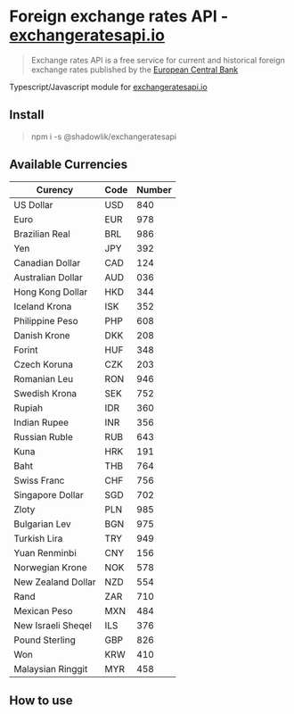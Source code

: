 # Foreign exchange rates API - [exchangeratesapi.io](https://exchangeratesapi.io)

> Exchange rates API is a free service for current and historical foreign exchange rates
published by the [European Central Bank](https://www.ecb.europa.eu/stats/policy_and_exchange_rates/euro_reference_exchange_rates/html/index.en.html)

Typescript/Javascript module for [exchangeratesapi.io](https://exchangeratesapi.io)

## Install

> npm i -s @shadowlik/exchangeratesapi

## Available Currencies
| Curency | Code | Number |
| --- | --- | --- |
|US Dollar|USD|840|
|Euro|EUR|978|
|Brazilian Real|BRL|986|
|Yen|JPY|392|
|Canadian Dollar|CAD|124|
|Australian Dollar|AUD|036|
|Hong Kong Dollar|HKD|344|
|Iceland Krona|ISK|352|
|Philippine Peso|PHP|608|
|Danish Krone|DKK|208|
|Forint|HUF|348|
|Czech Koruna|CZK|203|
|Romanian Leu|RON|946|
|Swedish Krona|SEK|752|
|Rupiah|IDR|360|
|Indian Rupee|INR|356|
|Russian Ruble|RUB|643|
|Kuna|HRK|191|
|Baht|THB|764|
|Swiss Franc|CHF|756|
|Singapore Dollar|SGD|702|
|Zloty|PLN|985|
|Bulgarian Lev|BGN|975|
|Turkish Lira|TRY|949|
|Yuan Renminbi|CNY|156|
|Norwegian Krone|NOK|578|
|New Zealand Dollar|NZD|554|
|Rand|ZAR|710|
|Mexican Peso|MXN|484|
|New Israeli Sheqel|ILS|376|
|Pound Sterling|GBP|826|
|Won|KRW|410|
|Malaysian Ringgit|MYR|458|

## How to use
